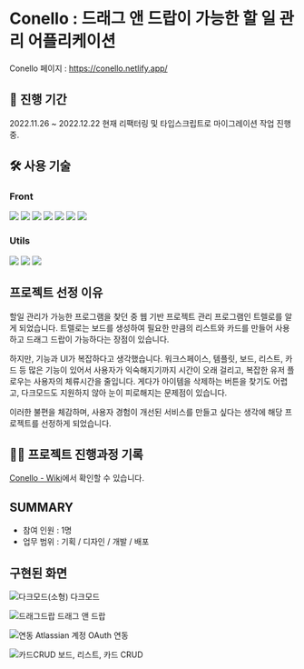 # Conello : 드래그 앤 드랍이 가능한 할 일 관리 어플리케이션

Conello 페이지 : https://conello.netlify.app/

## 📆 진행 기간

2022.11.26 ~ 2022.12.22
현재 리팩터링 및 타입스크립트로 마이그레이션 작업 진행중.

## 🛠 사용 기술

### Front

<p>
  <img src="https://img.shields.io/badge/HTML5-E34F26?style=for-the-badge&logo=html5&logoColor=white"/>
  <img src="https://img.shields.io/badge/postCSS-06B6D4?style=for-the-badge&logo=postcss&logoColor=white"/>
  <img src="https://img.shields.io/badge/css modules-000000?style=for-the-badge&logo=css modules&logoColor=white"/>
  <img src="https://img.shields.io/badge/JavaScript-F7DF1E?style=for-the-badge&logo=JavaScript&logoColor=white"/>
  <img src="https://img.shields.io/badge/React-61DAFB?style=for-the-badge&logo=React&logoColor=white"/>
  <img src="https://img.shields.io/badge/Recoil-121212?style=for-the-badge&logo=Recoil&logoColor=white"/>
  <img src="https://img.shields.io/badge/TypeScript-3178C6?style=for-the-badge&logo=TypeScript&logoColor=white"/>
  
</p>

### Utils

<p>
  <img src="https://img.shields.io/badge/Figma-F24E1E?style=for-the-badge&logo=Figma&logoColor=white"/>
  <img src="https://img.shields.io/badge/Notion-000000?style=for-the-badge&logo=Notion&logoColor=white"/>
  <img src="https://img.shields.io/badge/Git-F05032?style=for-the-badge&logo=Git&logoColor=white"/>
</p>

## 프로젝트 선정 이유

할일 관리가 가능한 프로그램을 찾던 중 웹 기반 프로젝트 관리 프로그램인 트렐로를 알게 되었습니다. 트렐로는 보드를 생성하여 필요한 만큼의 리스트와 카드를 만들어 사용하고 드래그 드랍이 가능하다는 장점이 있습니다.

하지만, 기능과 UI가 복잡하다고 생각했습니다. 워크스페이스, 템플릿, 보드, 리스트, 카드 등 많은 기능이 있어서 사용자가 익숙해지기까지 시간이 오래 걸리고, 복잡한 유저 플로우는 사용자의 체류시간을 줄입니다. 게다가 아이템을 삭제하는 버튼을 찾기도 어렵고, 다크모드도 지원하지 않아 눈이 피로해지는 문제점이 있습니다.

이러한 불편을 체감하며, 사용자 경험이 개선된 서비스를 만들고 싶다는 생각에 해당 프로젝트를 선정하게 되었습니다.

## ✍🏻 프로젝트 진행과정 기록

[Conello - Wiki](https://github.com/Han-s-Projects/Conello/wiki)에서 확인할 수 있습니다.

## SUMMARY

- 참여 인원 : 1명
- 업무 범위 : 기획 / 디자인 / 개발 / 배포

## 구현된 화면

![다크모드(소형)](https://user-images.githubusercontent.com/97519893/234138834-2408df8b-d78f-4388-bd04-4b9e3edb6043.gif)
다크모드

![드래그드랍](https://user-images.githubusercontent.com/97519893/234138839-bce73613-83c2-44fb-aedf-781b3163b424.gif)
드래그 앤 드랍

![연동](https://user-images.githubusercontent.com/97519893/234138840-f864da80-225d-48fa-acb0-4ed886605493.gif)
Atlassian 계정 OAuth 연동

![카드CRUD](https://user-images.githubusercontent.com/97519893/234138843-2824ad56-6267-4e45-b5a2-3de7730f6890.gif)
보드, 리스트, 카드 CRUD
